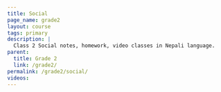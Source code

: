 ```yaml
---
title: Social
page_name: grade2
layout: course
tags: primary
description: |
  Class 2 Social notes, homework, video classes in Nepali language.
parent:
  title: Grade 2
  link: /grade2/
permalink: /grade2/social/
videos:
---
```

